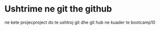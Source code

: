 # Ushtrime  ne git the github

ne kete projecproject do te ushtroj git dhe git hub ne kuader te bootcamp10